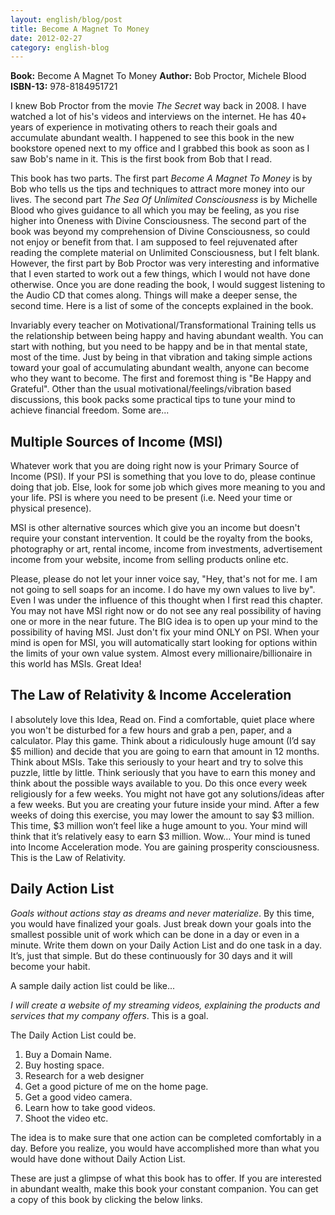 ```yaml
---
layout: english/blog/post
title: Become A Magnet To Money
date: 2012-02-27
category: english-blog
---
```


**Book:** Become A Magnet To Money
**Author:** Bob Proctor, Michele Blood
**ISBN-13:** 978-8184951721

I knew Bob Proctor from the movie *The Secret* way back in 2008. I have watched a lot of his's videos and interviews on the internet. He has 40+ years of experience in motivating others to reach their goals and accumulate abundant wealth. I happened to see this book in the new bookstore opened next to my office and I grabbed this book as soon as I saw Bob's name in it. This is the first book from Bob that I read.

This book has two parts. The first part *Become A Magnet To Money* is by Bob who tells us the tips and techniques to attract more money into our lives. The second part *The Sea Of Unlimited Consciousness* is by Michelle Blood who gives guidance to all which you may be feeling, as you rise higher into Oneness with Divine Consciousness. The second part of the book was beyond my comprehension of Divine Consciousness, so could not enjoy or benefit from that. I am supposed to feel rejuvenated after reading the complete material on Unlimited Consciousness, but I felt blank. However, the first part by Bob Proctor was very interesting and informative that I even started to work out a few things, which I would not have done otherwise. Once you are done reading the book, I would suggest listening to the Audio CD that comes along. Things will make a deeper sense, the second time. Here is a list of some of the concepts explained in the book.

Invariably every teacher on Motivational/Transformational Training tells us the relationship between being happy and having abundant wealth. You can start with nothing, but you need to be happy and be in that mental state, most of the time.  Just by being in that vibration and taking simple actions toward your goal of accumulating abundant wealth, anyone can become who they want to become. The first and foremost thing is "Be Happy and Grateful". Other than the usual motivational/feelings/vibration based discussions, this book packs some practical tips to tune your mind to achieve financial freedom. Some are...

## Multiple Sources of Income (MSI)

Whatever work that you are doing right now is your Primary Source of Income (PSI). If your PSI is something that you love to do, please continue doing that job. Else, look for some job which gives more meaning to you and your life. PSI is where you need to be present (i.e. Need your time or physical presence).

MSI is other alternative sources which give you an income but doesn't require your constant intervention. It could be the royalty from the books, photography or art, rental income, income from investments, advertisement income from your website, income from selling products online etc.

Please, please do not let your inner voice say, "Hey, that's not for me. I am not going to sell soaps for an income. I do have my own values to live by".  Even I was under the influence of this thought when I first read this chapter. You may not have MSI right now or do not see any real possibility of having one or more in the near future. The BIG idea is to open up your mind to the possibility of having MSI. Just don't fix your mind ONLY on PSI. When your mind is open for MSI, you will automatically start looking for options within the limits of your own value system. Almost every millionaire/billionaire in this world has MSIs. Great Idea!

## The Law of Relativity & Income Acceleration

I absolutely love this Idea, Read on. Find a comfortable, quiet place where you won't be disturbed for a few hours and grab a pen, paper, and a calculator. Play this game. Think about a ridiculously huge amount (I’d say $5 million) and decide that you are going to earn that amount in 12 months. Think about MSIs. Take this seriously to your heart and try to solve this puzzle, little by little. Think seriously that you have to earn this money and think about the possible ways available to you. Do this once every week religiously for a few weeks. You might not have got any solutions/ideas after a few weeks. But you are creating your future inside your mind. After a few weeks of doing this exercise, you may lower the amount to say $3 million. This time, $3 million won’t feel like a huge amount to you. Your mind will think that it’s relatively easy to earn $3 million. Wow… Your mind is tuned into Income Acceleration mode. You are gaining prosperity consciousness. This is the Law of Relativity.

## Daily Action List

*Goals without actions stay as dreams and never materialize*. By this time, you would have finalized your goals. Just break down your goals into the smallest possible unit of work which can be done in a day or even in a minute. Write them down on your Daily Action List and do one task in a day. It’s, just that simple. But do these continuously for 30 days and it will become your habit.

A sample daily action list could be like...

*I will create a website of my streaming videos, explaining the products and services that my company offers*. This is a goal.

The Daily Action List could be.

1. Buy a Domain Name.
2. Buy hosting space.
3. Research for a web designer
4. Get a good picture of me on the home page.
5. Get a good video camera.
6. Learn how to take good videos.
7. Shoot the video etc.

The idea is to make sure that one action can be completed comfortably in a day. Before you realize, you would have accomplished more than what you would have done without Daily Action List.

These are just a glimpse of what this book has to offer. If you are interested in abundant wealth, make this book your constant companion. You can get a copy of this book by clicking the below links.
